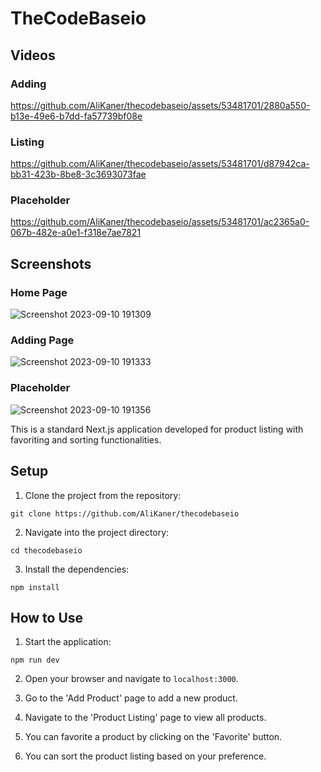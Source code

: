 
# TheCodeBaseio
## Videos

### Adding

https://github.com/AliKaner/thecodebaseio/assets/53481701/2880a550-b13e-49e6-b7dd-fa57739bf08e

### Listing
https://github.com/AliKaner/thecodebaseio/assets/53481701/d87942ca-bb31-423b-8be8-3c3693073fae

### Placeholder
https://github.com/AliKaner/thecodebaseio/assets/53481701/ac2365a0-067b-482e-a0e1-f318e7ae7821



## Screenshots

### Home Page
![Screenshot 2023-09-10 191309](https://github.com/AliKaner/thecodebaseio/assets/53481701/98e79353-43c4-40a2-9021-8af8df5ddffc)

### Adding Page
![Screenshot 2023-09-10 191333](https://github.com/AliKaner/thecodebaseio/assets/53481701/1ac15e93-df17-45e0-82a1-074ec9135d28)

### Placeholder
![Screenshot 2023-09-10 191356](https://github.com/AliKaner/thecodebaseio/assets/53481701/46a48b32-b503-44bd-9787-65a33d587cd5)



This is a standard Next.js application developed for product listing with favoriting and sorting functionalities.

## Setup

1. Clone the project from the repository:

```
git clone https://github.com/AliKaner/thecodebaseio
```

2. Navigate into the project directory:

```
cd thecodebaseio
```

3. Install the dependencies:

```
npm install
```

## How to Use

1. Start the application:

```
npm run dev
```

2. Open your browser and navigate to `localhost:3000`.

3. Go to the 'Add Product' page to add a new product.

4. Navigate to the 'Product Listing' page to view all products.

5. You can favorite a product by clicking on the 'Favorite' button.

6. You can sort the product listing based on your preference.
